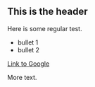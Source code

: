 ## This is the header 

Here is some regular test.

* bullet 1
* bullet 2

[Link to Google](htt://www.google.com/)

More text.